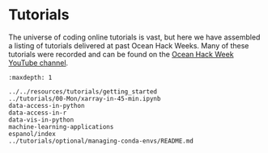 # Tutorials

The universe of coding online tutorials is vast, but here we have assembled a listing of tutorials delivered at past Ocean Hack Weeks.  Many of these tutorials were recorded and can be found on the [Ocean Hack Week YouTube channel](https://www.youtube.com/results?search_query=oceanhackweek).

```{toctree}
:maxdepth: 1

../../resources/tutorials/getting_started
../tutorials/00-Mon/xarray-in-45-min.ipynb
data-access-in-python
data-access-in-r
data-vis-in-python
machine-learning-applications
espanol/index
../tutorials/optional/managing-conda-envs/README.md
```
